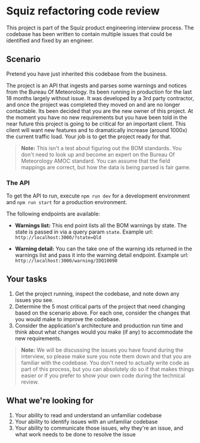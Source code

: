 # Squiz refactoring code review

This project is part of the Squiz product engineering interview process. The codebase has been written to contain multiple issues that could be identified and fixed by an engineer.

## Scenario

Pretend you have just inherited this codebase from the business.

The project is an API that ingests and parses some warnings and notices from the Bureau Of Meteorology. Its been running in production for the last 18 months largely without issue. It was developed by a 3rd party contractor, and once the project was completed they moved on and are no longer contactable. Its been decided that you are the new owner of this project. At the moment you have no new requirements but you have been told in the near future this project is going to be critical for an important client. This client will want new features and to dramatically increase (around 1000x) the current traffic load. Your job is to get the project ready for that.

> **Note:** This isn't a test about figuring out the BOM standards. You don't need to look up and become an expert on the Bureau Of Meteorology AMOC standard. You can assume that the field mappings are correct, but how the data is being parsed is fair game.

### The API

To get the API to run, execute `npm run dev` for a development environment and `npm run start` for a production environment.

The following endpoints are available:

- **Warnings list:**
  This end point lists all the BOM warnings by state. The state is passed in via a query param `state`.
  Example url: `http://localhost:3000/?state=Qld`

- **Warning detail:**
  You can the take one of the warning ids returned in the warnings list and pass it into the warning detail endpoint.
  Example url: `http://localhost:3000/warning/IDQ10090`

## Your tasks

1. Get the project running, inspect the codebase, and note down any issues you see.
2. Determine the 5 most critical parts of the project that need changing based on the scenario above. For each one, consider the changes that you would make to improve the codebase.
3. Consider the application's architecture and production run time and think about what changes would you make (if any) to accommodate the new requirements.

> **Note:** We will be discussing the issues you have found during the interview, so please make sure you note them down and that you are familiar with the codebase. You don't need to actually write code as part of this process, but you can absolutely do so if that makes things easier or if you prefer to show your own code during the technical review.

## What we're looking for

1. Your ability to read and understand an unfamiliar codebase
1. Your ability to identify issues with an unfamiliar codebase
1. Your ability to communicate those issues, why they're an issue, and what work needs to be done to resolve the issue
